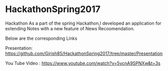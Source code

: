 # HackathonSpring2017
Hackathon
As a part of the spring Hackathon,I developed an application for extending Notes with a new feature of News Recoomendation.

Below are the corresponding Links

Presentation: https://github.com/Girish85/HackathonSpring2017/tree/master/Presentation

You Tube Video : https://www.youtube.com/watch?v=5vcnA9SPNXw&t=3s

